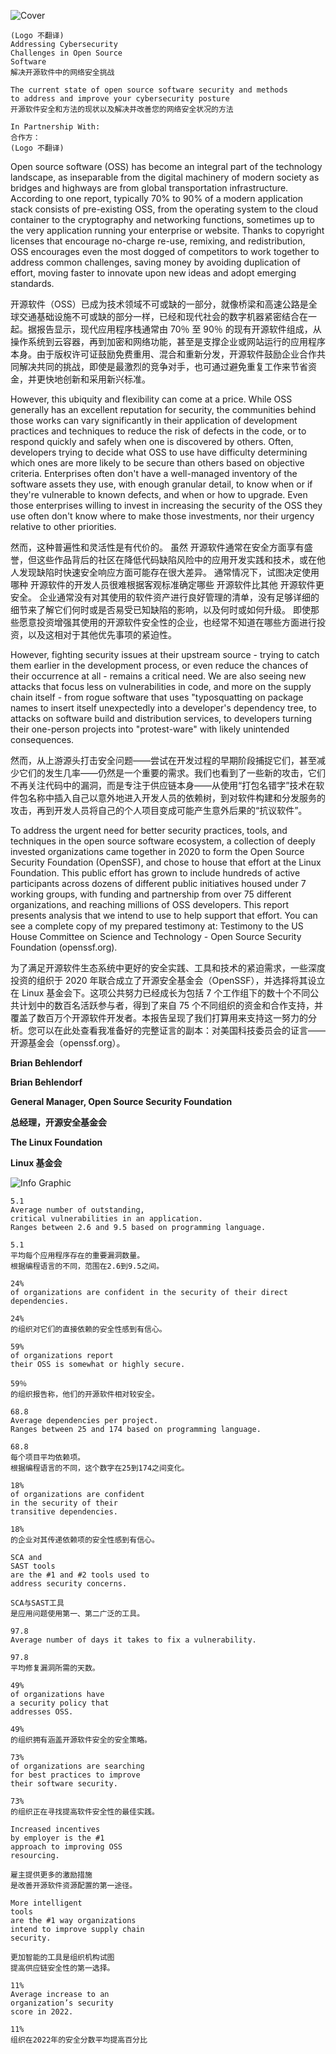 ![Cover ](./images/cover.png)
```
(Logo 不翻译)
Addressing Cybersecurity
Challenges in Open Source
Software
解决开源软件中的网络安全挑战

The current state of open source software security and methods
to address and improve your cybersecurity posture
开源软件安全和方法的现状以及解决并改善您的网络安全状况的方法

In Partnership With:
合作方：
(Logo 不翻译)
```

Open source software (OSS) has become an integral part of the technology landscape, as inseparable from the digital machinery of modern society as bridges and highways are from global transportation infrastructure. According to one report, typically 70% to 90% of a modern application stack consists of pre-existing OSS, from the operating system to the cloud container to the cryptography and networking functions, sometimes up to the very application running your enterprise or website. Thanks to copyright licenses that encourage no-charge re-use, remixing, and redistribution, OSS encourages even the most dogged of competitors to work together to address common challenges, saving money by avoiding duplication of effort, moving faster to innovate upon new ideas and adopt emerging standards.

开源软件（OSS）已成为技术领域不可或缺的一部分，就像桥梁和高速公路是全球交通基础设施不可或缺的部分一样，已经和现代社会的数字机器紧密结合在一起。据报告显示，现代应用程序栈通常由 70％ 至 90％ 的现有开源软件组成，从操作系统到云容器，再到加密和网络功能，甚至是支撑企业或网站运行的应用程序本身。由于版权许可证鼓励免费重用、混合和重新分发，开源软件鼓励企业合作共同解决共同的挑战，即使是最激烈的竞争对手，也可通过避免重复工作来节省资金，并更快地创新和采用新兴标准。

However, this ubiquity and flexibility can come at a price. While OSS generally has an excellent reputation for security, the communities behind those works can vary significantly in their application of development practices and techniques to reduce the risk of defects in the code, or to respond quickly and safely when one is discovered by others. Often, developers trying to decide what OSS to use have difficulty determining which ones are more likely to be secure than others based on objective criteria. Enterprises often don't have a well-managed inventory of the software assets they use, with enough granular detail, to know when or if they're vulnerable to known defects, and when or how to upgrade. Even those enterprises willing to invest in increasing the security of the OSS they use often don't know where to make those investments, nor their urgency relative to other priorities.

然而，这种普遍性和灵活性是有代价的。 虽然 开源软件通常在安全方面享有盛誉，但这些作品背后的社区在降低代码缺陷风险中的应用开发实践和技术，或在他人发现缺陷时快速安全响应方面可能存在很大差异。 通常情况下，试图决定使用哪种 开源软件的开发人员很难根据客观标准确定哪些 开源软件比其他 开源软件更安全。 企业通常没有对其使用的软件资产进行良好管理的清单，没有足够详细的细节来了解它们何时或是否易受已知缺陷的影响，以及何时或如何升级。 即使那些愿意投资增强其使用的开源软件安全性的企业，也经常不知道在哪些方面进行投资，以及这相对于其他优先事项的紧迫性。

However, fighting security issues at their upstream source - trying to catch them earlier in the development process, or even reduce the chances of their occurrence at all - remains a critical need. We are also seeing new attacks that focus less on vulnerabilities in code, and more on the supply chain itself - from rogue software that uses "typosquatting on package names to insert itself unexpectedly into a developer's dependency tree, to attacks on software build and distribution services, to developers turning their one-person projects into "protest-ware" with likely unintended consequences.

然而，从上游源头打击安全问题——尝试在开发过程的早期阶段捕捉它们，甚至减少它们的发生几率——仍然是一个重要的需求。我们也看到了一些新的攻击，它们不再关注代码中的漏洞，而是专注于供应链本身——从使用“打包名错字”技术在软件包名称中插入自己以意外地进入开发人员的依赖树，到对软件构建和分发服务的攻击，再到开发人员将自己的个人项目变成可能产生意外后果的“抗议软件”。

To address the urgent need for better security practices, tools, and techniques in the open source software ecosystem, a collection of deeply invested organizations came together in 2020 to form the Open Source Security Foundation (OpenSSF), and chose to house that effort at the Linux Foundation. This public effort has grown to include hundreds of active participants across dozens of different public initiatives housed under 7 working groups, with funding and partnership from over 75 different organizations, and reaching millions of OSS developers. This report presents analysis that we intend to use to help support that effort. You can see a complete copy of my prepared testimony at: Testimony to the US House Committee on Science and Technology - Open Source Security Foundation (openssf.org).

为了满足开源软件生态系统中更好的安全实践、工具和技术的紧迫需求，一些深度投资的组织于 2020 年联合成立了开源安全基金会（OpenSSF），并选择将其设立在 Linux 基金会下。这项公共努力已经成长为包括 7 个工作组下的数十个不同公共计划中的数百名活跃参与者，得到了来自 75 个不同组织的资金和合作支持，并覆盖了数百万个开源软件开发者。本报告呈现了我们打算用来支持这一努力的分析。您可以在此处查看我准备好的完整证言的副本：对美国科技委员会的证言——开源基金会（openssf.org）。

**Brian Behlendorf**

**Brian Behlendorf**

**General Manager, Open Source Security Foundation**

**总经理，开源安全基金会**

**The Linux Foundation**

**Linux 基金会**

![Info Graphic](./images/info-graphic.png )
```
5.1
Average number of outstanding,
critical vulnerabilities in an application.
Ranges between 2.6 and 9.5 based on programming language.

5.1
平均每个应用程序存在的重要漏洞数量。
根据编程语言的不同，范围在2.6到9.5之间。
```

```
24%
of organizations are confident in the security of their direct dependencies.

24%
的组织对它们的直接依赖的安全性感到有信心。
```

```
59%
of organizations report
their OSS is somewhat or highly secure.

59％
的组织报告称，他们的开源软件相对较安全。
```

```
68.8
Average dependencies per project.
Ranges between 25 and 174 based on programming language.

68.8
每个项目平均依赖项。
根据编程语言的不同，这个数字在25到174之间变化。
```

```
18%
of organizations are confident
in the security of their
transitive dependencies.

18%
的企业对其传递依赖项的安全性感到有信心。
```

```
SCA and
SAST tools
are the #1 and #2 tools used to
address security concerns.

SCA与SAST工具
是应用问题使用第一、第二广泛的工具。
```

```
97.8
Average number of days it takes to fix a vulnerability.

97.8
平均修复漏洞所需的天数。
```

```
49%
of organizations have
a security policy that
addresses OSS.

49%
的组织拥有涵盖开源软件安全的安全策略。
```

```
73%
of organizations are searching
for best practices to improve
their software security.

73%
的组织正在寻找提高软件安全性的最佳实践。
```

```
Increased incentives
by employer is the #1
approach to improving OSS
resourcing.

雇主提供更多的激励措施
是改善开源软件资源配置的第一途径。
```

```
More intelligent
tools
are the #1 way organizations
intend to improve supply chain
security.

更加智能的工具是组织机构试图
提高供应链安全性的第一选择。
```

```
11%
Average increase to an
organization’s security
score in 2022.

11%
组织在2022年的安全分数平均提高百分比
```
